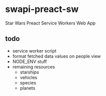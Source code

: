 # swapi-preact-sw

Star Wars Preact Service Workers Web App

## todo

- service worker script
- format fetched data values on people view
- NODE_ENV stuff
- remaining resources
  - starships
  - vehicles
  - species
  - planets
